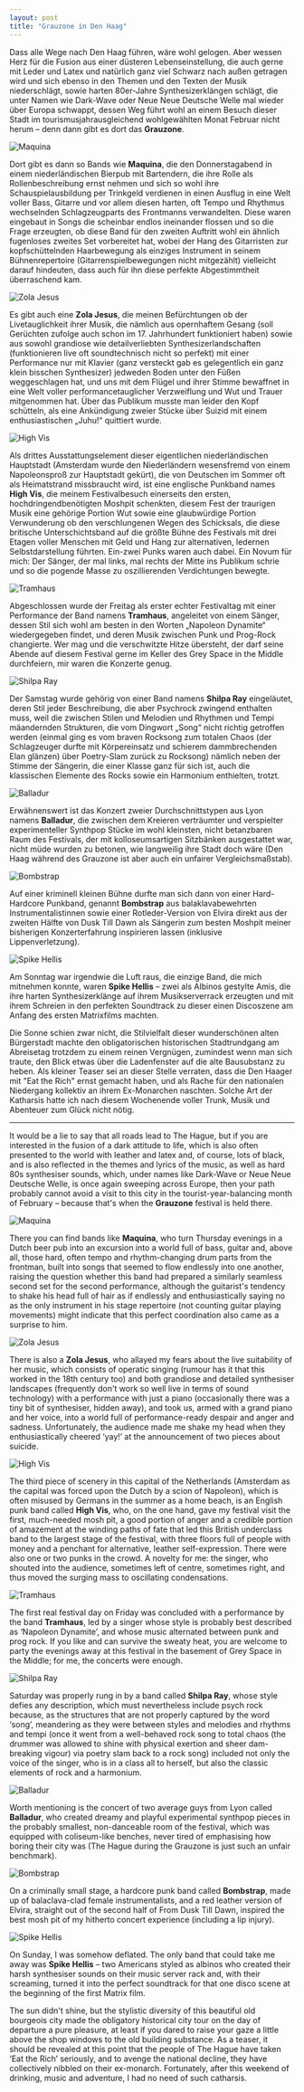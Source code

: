 ```yaml
---
layout: post
title: "Grauzone in Den Haag"
---
```


Dass alle Wege nach Den Haag führen, wäre wohl gelogen. Aber wessen Herz für die Fusion aus einer düsteren Lebenseinstellung, die auch gerne mit Leder und Latex und natürlich ganz viel Schwarz nach außen getragen wird und sich ebenso in den Themen und den Texten der Musik niederschlägt, sowie harten 80er-Jahre Synthesizerklängen schlägt, die unter Namen wie Dark-Wave oder Neue Neue Deutsche Welle mal wieder über Europa schwappt, dessen Weg führt wohl an einem Besuch dieser Stadt im tourismusjahrausgleichend wohlgewählten Monat Februar nicht herum – denn dann gibt es dort das **Grauzone**.

![Maquina](/images/2025-02-07-grauzone/maquina.jpg)

Dort gibt es dann so Bands wie **Maquina**, die den Donnerstagabend in einem niederländischen Bierpub mit Bartendern, die ihre Rolle als Rollenbeschreibung ernst nehmen und sich so wohl ihre Schauspielausbildung per Trinkgeld verdienen in einen Ausflug in eine Welt voller Bass, Gitarre und vor allem diesen harten, oft Tempo und Rhythmus wechselnden Schlagzeugparts des Frontmanns verwandelten. Diese waren eingebaut in Songs die scheinbar endlos ineinander flossen und so die Frage erzeugten, ob diese Band für den zweiten Auftritt wohl ein ähnlich fugenloses zweites Set vorbereitet hat, wobei der Hang des Gitarristen zur kopfschüttelnden Haarbewegung als einziges Instrument in seinem Bühnenrepertoire (Gitarrenspielbewegungen nicht mitgezählt) vielleicht darauf hindeuten, dass auch für ihn diese perfekte Abgestimmtheit überraschend kam.

![Zola Jesus](/images/2025-02-07-grauzone/zola-jesus.jpg)

Es gibt auch eine **Zola Jesus**, die meinen Befürchtungen ob der Livetauglichkeit ihrer Musik, die nämlich aus opernhaftem Gesang (soll Gerüchten zufolge auch schon im 17. Jahrhundert funktioniert haben) sowie aus sowohl grandiose wie detailverliebten Synthesizerlandschaften (funktionieren live oft soundtechnisch nicht so perfekt) mit einer Performance nur mit Klavier (ganz versteckt gab es gelegentlich ein ganz klein bisschen Synthesizer) jedweden Boden unter den Füßen weggeschlagen hat, und uns mit dem Flügel und ihrer Stimme bewaffnet in eine Welt voller performancetauglicher Verzweiflung und Wut und Trauer mitgenommen hat. Über das Publikum musste man leider den Kopf schütteln, als eine Ankündigung zweier Stücke über Suizid mit einem enthusiastischen „Juhu!“ quittiert wurde.

![High Vis](/images/2025-02-07-grauzone/high-vis.jpg)

Als drittes Ausstattungselement dieser eigentlichen niederländischen Hauptstadt (Amsterdam wurde den Niederländern wesensfremd von einem Napoleonsproß zur Hauptstadt gekürt), die von Deutschen im Sommer oft als Heimatstrand missbraucht wird, ist eine englische Punkband names **High Vis**, die meinem Festivalbesuch einerseits den ersten, hochdringendbenötigten Moshpit schenkten, diesem Fest der traurigen Musik eine gehörige Portion Wut sowie eine glaubwürdige Portion Verwunderung ob den verschlungenen Wegen des Schicksals, die diese britische Unterschichtsband auf die größte Bühne des Festivals mit drei Etagen voller Menschen mit Geld und Hang zur alternativen, ledernen Selbstdarstellung führten. Ein-zwei Punks waren auch dabei. Ein Novum für mich: Der Sänger, der mal links, mal rechts der Mitte ins Publikum schrie und so die pogende Masse zu oszillierenden Verdichtungen bewegte.

![Tramhaus](/images/2025-02-07-grauzone/tramhaus.jpg)

Abgeschlossen wurde der Freitag als erster echter Festivaltag mit einer Performance der Band namens **Tramhaus**, angeleitet von einem Sänger, dessen Stil sich wohl am besten in den Worten „Napoleon Dynamite“ wiedergegeben findet, und deren Musik zwischen Punk und Prog-Rock changierte. Wer mag und die verschwitzte Hitze übersteht, der darf seine Abende auf diesem Festival gerne im Keller des Grey Space in the Middle durchfeiern, mir waren die Konzerte genug.

![Shilpa Ray](/images/2025-02-07-grauzone/shilpa-ray.jpg)

Der Samstag wurde gehörig von einer Band namens **Shilpa Ray** eingeläutet, deren Stil jeder Beschreibung, die aber Psychrock zwingend enthalten muss, weil die zwischen Stilen und Melodien und Rhythmen und Tempi mäandernden Strukturen, die vom Dingwort „Song“ nicht richtig getroffen werden (einmal ging es vom braven Rocksong zum totalen Chaos (der Schlagzeuger durfte mit Körpereinsatz und schierem dammbrechenden Elan glänzen) über Poetry-Slam zurück zu Rocksong) nämlich neben der Stimme der Sängerin, die einer Klasse ganz für sich ist, auch die klassischen Elemente des Rocks sowie ein Harmonium enthielten, trotzt.

![Balladur](/images/2025-02-07-grauzone/balladur.jpg)

Erwähnenswert ist das Konzert zweier Durchschnittstypen aus Lyon namens **Balladur**, die zwischen dem Kreieren verträumter und verspielter experimenteller Synthpop Stücke im wohl kleinsten, nicht betanzbaren Raum des Festivals, der mit kolloseumsartigen Sitzbänken ausgestattet war, nicht müde wurden zu betonen, wie langweilig ihre Stadt doch wäre (Den Haag während des Grauzone ist aber auch ein unfairer Vergleichsmaßstab). 

![Bombstrap](/images/2025-02-07-grauzone/bombstrap.jpg)

Auf einer kriminell kleinen Bühne durfte man sich dann von einer Hard-Hardcore Punkband, genannt **Bombstrap** aus balaklavabewehrten Instrumentalistinnen sowie einer Rotleder-Version von Elvira direkt aus der zweiten Hälfte von Dusk Till Dawn als Sängerin zum besten Moshpit meiner bisherigen Konzerterfahrung inspirieren lassen (inklusive Lippenverletzung).

![Spike Hellis](/images/2025-02-07-grauzone/spike-hellis.jpg)

Am Sonntag war irgendwie die Luft raus, die einzige Band, die mich mitnehmen konnte, waren **Spike Hellis** – zwei als Albinos gestylte Amis, die ihre harten Synthesizerklänge auf ihrem Musikserverrack erzeugten und mit ihrem Schreien in den perfekten Soundtrack zu dieser einen Discoszene am Anfang des ersten Matrixfilms machten. 

Die Sonne schien zwar nicht, die Stilvielfalt dieser wunderschönen alten Bürgerstadt machte den obligatorischen historischen Stadtrundgang am Abreisetag trotzdem zu einem reinen Vergnügen, zumindest wenn man sich traute, den Blick etwas über die Ladenfenster auf die alte Bausubstanz zu heben. Als kleiner Teaser sei an dieser Stelle verraten, dass die Den Haager mit "Eat the Rich" ernst gemacht haben, und als Rache für den nationalen Niedergang kollektiv an ihrem Ex-Monarchen naschten. Solche Art der Katharsis hatte ich nach diesem Wochenende voller Trunk, Musik und Abenteuer zum Glück nicht nötig.

---

It would be a lie to say that all roads lead to The Hague, but if you are interested in the fusion of a dark attitude to life, which is also often presented to the world with leather and latex and, of course, lots of black, and is also reflected in the themes and lyrics of the music, as well as hard 80s synthesiser sounds, which, under names like Dark-Wave or Neue Neue Deutsche Welle, is once again sweeping across Europe, then your path probably cannot avoid a visit to this city in the tourist-year-balancing month of February – because that's when the **Grauzone** festival is held there.

![Maquina](/images/2025-02-07-grauzone/maquina.jpg)

There you can find bands like **Maquina**, who turn Thursday evenings in a Dutch beer pub into an excursion into a world full of bass, guitar and, above all, those hard, often tempo and rhythm-changing drum parts from the frontman, built into songs that seemed to flow endlessly into one another, raising the question whether this band had prepared a similarly seamless second set for the second performance, although the guitarist's tendency to shake his head full of hair as if endlessly and enthusiastically saying no as the only instrument in his stage repertoire (not counting guitar playing movements) might indicate that this perfect coordination also came as a surprise to him.

![Zola Jesus](/images/2025-02-07-grauzone/zola-jesus.jpg)

There is also a **Zola Jesus**, who allayed my fears about the live suitability of her music, which consists of operatic singing (rumour has it that this worked in the 18th century too) and both grandiose and detailed synthesiser landscapes (frequently don't work so well live in terms of sound technology) with a performance with just a piano (occasionally there was a tiny bit of synthesiser, hidden away), and took us, armed with a grand piano and her voice, into a world full of performance-ready despair and anger and sadness. Unfortunately, the audience made me shake my head when they enthusiastically cheered ‘yay!’ at the announcement of two pieces about suicide.

![High Vis](/images/2025-02-07-grauzone/high-vis.jpg)

The third piece of scenery in this capital of the Netherlands (Amsterdam as the capital was forced upon the Dutch by a scion of Napoleon), which is often misused by Germans in the summer as a home beach, is an English punk band called **High Vis**, who, on the one hand, gave my festival visit the first, much-needed mosh pit, a good portion of anger and a credible portion of amazement at the winding paths of fate that led this British underclass band to the largest stage of the festival, with three floors full of people with money and a penchant for alternative, leather self-expression. There were also one or two punks in the crowd. A novelty for me: the singer, who shouted into the audience, sometimes left of centre, sometimes right, and thus moved the surging mass to oscillating condensations.

![Tramhaus](/images/2025-02-07-grauzone/tramhaus.jpg)

The first real festival day on Friday was concluded with a performance by the band **Tramhaus**, led by a singer whose style is probably best described as ‘Napoleon Dynamite’, and whose music alternated between punk and prog rock. If you like and can survive the sweaty heat, you are welcome to party the evenings away at this festival in the basement of Grey Space in the Middle; for me, the concerts were enough.

![Shilpa Ray](/images/2025-02-07-grauzone/shilpa-ray.jpg)

Saturday was properly rung in by a band called **Shilpa Ray**, whose style defies any description, which must nevertheless include psych rock because, as the structures that are not properly captured by the word ‘song’, meandering as they were between styles and melodies and rhythms and tempi (once it went from a well-behaved rock song to total chaos (the drummer was allowed to shine with physical exertion and sheer dam-breaking vigour) via poetry slam back to a rock song) included not only the voice of the singer, who is in a class all to herself, but also the classic elements of rock and a harmonium.

![Balladur](/images/2025-02-07-grauzone/balladur.jpg)

Worth mentioning is the concert of two average guys from Lyon called **Balladur**, who created dreamy and playful experimental synthpop pieces in the probably smallest, non-danceable room of the festival, which was equipped with coliseum-like benches, never tired of emphasising how boring their city was (The Hague during the Grauzone is just such an unfair benchmark).

![Bombstrap](/images/2025-02-07-grauzone/bombstrap.jpg)

On a criminally small stage, a hardcore punk band called **Bombstrap**, made up of balaclava-clad female instrumentalists, and a red leather version of Elvira, straight out of the second half of From Dusk Till Dawn, inspired the best mosh pit of my hitherto concert experience (including a lip injury).

![Spike Hellis](/images/2025-02-07-grauzone/spike-hellis.jpg)

On Sunday, I was somehow deflated. The only band that could take me away was **Spike Hellis** – two Americans styled as albinos who created their harsh synthesiser sounds on their music server rack and, with their screaming, turned it into the perfect soundtrack for that one disco scene at the beginning of the first Matrix film.

The sun didn't shine, but the stylistic diversity of this beautiful old bourgeois city made the obligatory historical city tour on the day of departure a pure pleasure, at least if you dared to raise your gaze a little above the shop windows to the old building substance. As a teaser, it should be revealed at this point that the people of The Hague have taken ‘Eat the Rich’ seriously, and to avenge the national decline, they have collectively nibbled on their ex-monarch. Fortunately, after this weekend of drinking, music and adventure, I had no need of such catharsis.